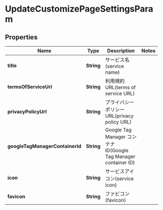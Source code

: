 

# UpdateCustomizePageSettingsParam


## Properties

| Name | Type | Description | Notes |
|------------ | ------------- | ------------- | -------------|
|**title** | **String** | サービス名(service name) |  |
|**termsOfServiceUrl** | **String** | 利用規約URL(terms of service URL) |  |
|**privacyPolicyUrl** | **String** | プライバシーポリシーURL(privacy policy URL) |  |
|**googleTagManagerContainerId** | **String** | Google Tag Manager コンテナ ID(Google Tag Manager container ID) |  |
|**icon** | **String** | サービスアイコン(service icon) |  |
|**favicon** | **String** | ファビコン(favicon) |  |



